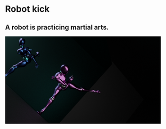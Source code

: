 # Robot kick
## **A robot is practicing martial arts.**
<img src = "https://github.com/Jael-Lois/Robot_kick/blob/main/kick.png">
